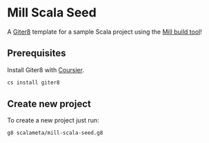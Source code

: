 # Mill Scala Seed

A [Giter8](http://www.foundweekends.org/giter8/index.html) template for a sample
Scala project using the [Mill build tool](http://www.lihaoyi.com/mill/index.html)!

## Prerequisites

Install Giter8 with [Coursier](https://get-coursier.io/).

```sh
cs install giter8
```

## Create new project

To create a new project just run:

```sh
g8 scalameta/mill-scala-seed.g8
```
